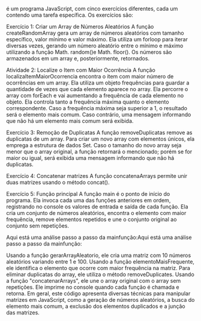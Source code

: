 é um programa JavaScript, com cinco exercícios diferentes, cada um contendo uma tarefa específica. Os exercícios são:

Exercício 1: Criar um Array de Números Aleatórios A função createRandomArray gera um array de números aleatórios com tamanho específico, valor mínimo e valor máximo. Ela utiliza um forloop para iterar diversas vezes, gerando um número aleatório entre o mínimo e máximo utilizando a função Math. random()e Math. floor(). Os números são armazenados em um array e, posteriormente, retornados.

Atividade 2: Localize o Item com Maior Ocorrência A função localizaItemMaiorOcorrencia encontra o item com maior número de ocorrências em um array. Ela utiliza um objeto frequências para guardar a quantidade de vezes que cada elemento aparece no array. Ela percorre o array com forEach e vai aumentando a frequência de cada elemento no objeto. Ela controla tanto a frequência máxima quanto o elemento correspondente. Caso a frequência máxima seja superior a 1, o resultado será o elemento mais comum. Caso contrário, uma mensagem informando que não há um elemento mais comum será exibida.

Exercício 3: Remoção de Duplicatas A função removeDuplicatas remove as duplicatas de um array. Para criar um novo array com elementos únicos, ela emprega a estrutura de dados Set. Caso o tamanho do novo array seja menor que o array original, a função retornará o mencionado; porém se for maior ou igual, será exibida uma mensagem informando que não há duplicatas.

Exercício 4: Concatenar matrizes A função concatenaArrays permite unir duas matrizes usando o método concat().

Exercício 5: Função principal A função main é o ponto de início do programa. Ela invoca cada uma das funções anteriores em ordem, registrando no console os valores de entrada e saída de cada função. Ela cria um conjunto de números aleatórios, encontra o elemento com maior frequência, remove elementos repetidos e une o conjunto original ao conjunto sem repetições.

Aqui está uma análise passo a passo da mainfunção:Aqui está uma análise passo a passo da mainfunção:

Usando a função gerarArrayAleatorio, ele cria uma matriz com 10 números aleatórios variando entre 1 e 100.
Usando a função elementoMaisFrequente, ele identifica o elemento que ocorre com maior frequência na matriz.
Para eliminar duplicatas do array, ele utiliza o método removeDuplicates.
Usando a função "concatenarArrays", ele une o array original com o array sem repetições.
Ele imprime no console quando cada função é chamada e retorna.
Em geral, este código apresenta diversas técnicas para manipular matrizes em JavaScript, como a geração de números aleatórios, a busca do elemento mais comum, a exclusão dos elementos duplicados e a junção das matrizes.

